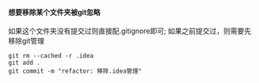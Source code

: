 #### 想要移除某个文件夹被git忽略
如果这个文件夹没有提交过则直接配.gitignore即可;
如果之前提交过，则需要先移除git管理
```gitignore
git rm --cached -r .idea
git add .
git commit -m "refactor: 移除.idea管理"
```